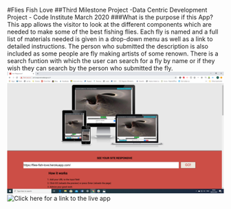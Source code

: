 #Flies Fish Love
##Third Milestone Project -Data Centric Development Project - Code Institute March 2020
###What is the purpose if this App?
This app allows the visitor to look at the different components which are needed to make some of the best fishing flies.  Each fly is named and a full list of materials needed is given in a drop-down menu as well as a link to detailed instructions.  The person who submitted the description is also included as some people are fly making artists of some renown.  There is a search funtion with which the user can search for a fly by name or if they wish they can search by the person who submitted the fly.
![Responsive Design](https://raw.githubusercontent.com/AlanOSheadev/Flies-fish-love/master/static/images/Iamresponsive.png "Responsive Design")
![Click here for a link to the live app](https://flies-fish-love.herokuapp.com "here")

